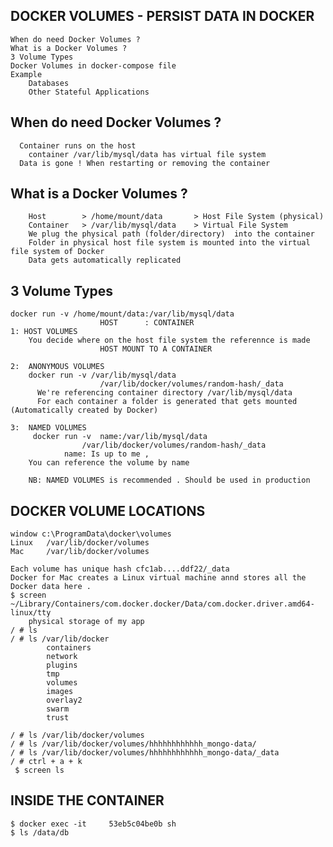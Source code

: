 ##  DOCKER VOLUMES -   PERSIST DATA IN DOCKER
    When do need Docker Volumes ?
    What is a Docker Volumes ?
    3 Volume Types
    Docker Volumes in docker-compose file 
    Example 
        Databases
        Other Stateful Applications

## When do need Docker Volumes ?
      Container runs on the host 
        container /var/lib/mysql/data has virtual file system 
      Data is gone ! When restarting or removing the container

## What is a Docker Volumes ?
        Host        > /home/mount/data       > Host File System (physical)
        Container   > /var/lib/mysql/data    > Virtual File System
        We plug the physical path (folder/directory)  into the container
        Folder in physical host file system is mounted into the virtual file system of Docker
        Data gets automatically replicated 

## 3 Volume Types
    docker run -v /home/mount/data:/var/lib/mysql/data
                        HOST      : CONTAINER
    1: HOST VOLUMES
        You decide where on the host file system the referennce is made 
                        HOST MOUNT TO A CONTAINER

    2:  ANONYMOUS VOLUMES 
        docker run -v /var/lib/mysql/data
                        /var/lib/docker/volumes/random-hash/_data
          We're referencing container directory /var/lib/mysql/data
          For each container a folder is generated that gets mounted (Automatically created by Docker)

    3:  NAMED VOLUMES 
         docker run -v  name:/var/lib/mysql/data
                    /var/lib/docker/volumes/random-hash/_data
                name: Is up to me ,
        You can reference the volume by name 

        NB: NAMED VOLUMES is recommended . Should be used in production 

## DOCKER VOLUME LOCATIONS
    window c:\ProgramData\docker\volumes
    Linux   /var/lib/docker/volumes
    Mac     /var/lib/docker/volumes

    Each volume has unique hash cfc1ab....ddf22/_data
    Docker for Mac creates a Linux virtual machine annd stores all the Docker data here .
    $ screen ~/Library/Containers/com.docker.docker/Data/com.docker.driver.amd64-linux/tty
        physical storage of my app
    / # ls
    / # ls /var/lib/docker
            containers
            network
            plugins
            tmp
            volumes
            images
            overlay2
            swarm
            trust

    / # ls /var/lib/docker/volumes
    / # ls /var/lib/docker/volumes/hhhhhhhhhhhh_mongo-data/
    / # ls /var/lib/docker/volumes/hhhhhhhhhhhh_mongo-data/_data
    / # ctrl + a + k
     $ screen ls

## INSIDE THE CONTAINER
    $ docker exec -it     53eb5c04be0b sh
    $ ls /data/db
    